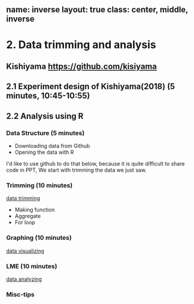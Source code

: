 name: inverse
layout: true
class: center, middle, inverse
---
# 2. Data trimming and analysis
Kishiyama
https://github.com/kisiyama
---
## 2.1 Experiment design of Kishiyama(2018) (5 minutes, 10:45-10:55)

## 2.2 Analysis using R

### Data Structure (5 minutes)

* Downloading data from Github
* Opening the data with R

I'd like to use github to do that below,
because it is quite difficult to share code in PPT,
We start with trimming the data we just saw.

### Trimming (10 minutes)
[data trimming](https://github.com/kisiyama/ntu-ut-ling-vwp/blob/master/script/data-trimming.md)

* Making function
* Aggregate
* For loop

### Graphing (10 minutes)
[data visualizing](https://github.com/kisiyama/ntu-ut-ling-vwp/blob/master/script/data-visualizing.md)

### LME (10 minutes)
[data analyzing](https://github.com/kisiyama/ntu-ut-ling-vwp/blob/master/script/data-analyzing.md)

### Misc-tips
